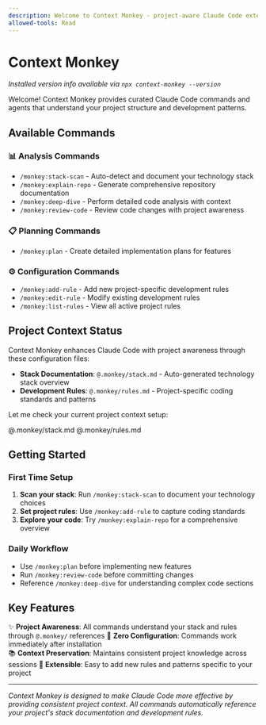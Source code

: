 ```yaml
---
description: Welcome to Context Monkey - project-aware Claude Code extensions
allowed-tools: Read
---
```


# Context Monkey

*Installed version info available via `npx context-monkey --version`*

Welcome! Context Monkey provides curated Claude Code commands and agents that understand your project structure and development patterns.

## Available Commands

### 📊 Analysis Commands
- `/monkey:stack-scan` - Auto-detect and document your technology stack
- `/monkey:explain-repo` - Generate comprehensive repository documentation
- `/monkey:deep-dive` - Perform detailed code analysis with context
- `/monkey:review-code` - Review code changes with project awareness

### 📋 Planning Commands  
- `/monkey:plan` - Create detailed implementation plans for features

### ⚙️ Configuration Commands
- `/monkey:add-rule` - Add new project-specific development rules
- `/monkey:edit-rule` - Modify existing development rules  
- `/monkey:list-rules` - View all active project rules

## Project Context Status

Context Monkey enhances Claude Code with project awareness through these configuration files:

- **Stack Documentation**: `@.monkey/stack.md` - Auto-generated technology stack overview
- **Development Rules**: `@.monkey/rules.md` - Project-specific coding standards and patterns

Let me check your current project context setup:

@.monkey/stack.md
@.monkey/rules.md

## Getting Started

### First Time Setup
1. **Scan your stack**: Run `/monkey:stack-scan` to document your technology choices
2. **Set project rules**: Use `/monkey:add-rule` to capture coding standards
3. **Explore your code**: Try `/monkey:explain-repo` for a comprehensive overview

### Daily Workflow
- Use `/monkey:plan` before implementing new features
- Run `/monkey:review-code` before committing changes
- Reference `/monkey:deep-dive` for understanding complex code sections

## Key Features

✨ **Project Awareness**: All commands understand your stack and rules through `@.monkey/` references
🚀 **Zero Configuration**: Commands work immediately after installation  
📚 **Context Preservation**: Maintains consistent project knowledge across sessions
🔧 **Extensible**: Easy to add new rules and patterns specific to your project

---

*Context Monkey is designed to make Claude Code more effective by providing consistent project context. All commands automatically reference your project's stack documentation and development rules.*